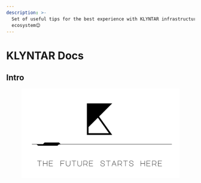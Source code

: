 ```yaml
---
description: >-
  Set of useful tips for the best experience with KLYNTAR infrastructure and
  ecosystem😊
---
```


# KLYNTAR Docs

## Intro

<figure><img src=".gitbook/assets/CorePreview.png" alt=""><figcaption></figcaption></figure>

